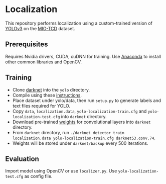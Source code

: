 # Localization
This repository performs localization using a custom-trained version of [YOLOv3](https://pjreddie.com/darknet/yolo/) on the [MIO-TCD](http://podoce.dinf.usherbrooke.ca/challenge/dataset/) dataset.

## Prerequisites
Requires Nvidia drivers, CUDA, cuDNN for training. Use [Anaconda](https://www.anaconda.com/download/#linux) to install other common libraries and OpenCV.

## Training
- Clone [darknet](https://github.com/AlexeyAB/darknet) into the `yolo` directory.
- Compile using these [instructions](https://github.com/AlexeyAB/darknet#how-to-compile-on-linux).
- Place dataset under yolo/data, then run `setup.py` to generate labels and text files required for YOLO.
- Copy `data`, `localization.data`, `yolo-localization-train.cfg` and `yolo-localization-test.cfg` into `darknet` directory.
- Download pre-trained [weights](https://pjreddie.com/media/files/darknet53.conv.74) for convolutional layers into `darknet` directory.
- From `darknet` directory, run `./darknet detector train localization.data yolo-localization-train.cfg darknet53.conv.74`.
- Weights will be stored under `darknet/backup` every 500 iterations.

## Evaluation
Import model using OpenCV or use `localizer.py`. Use `yolo-localization-test.cfg` as config file.
